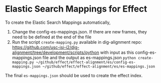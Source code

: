 # Elastic Search Mappings for Effect

To create the Elastic Search Mappings automatically,
1. Change the config-es-mappings.json. If there are new frames, they need to be defined at the end of the file
2. Run the script `create-mapping.py` available in dig-alignment repo: https://github.com/usc-isi-i2/dig-alignment/tree/development/scripts/python with input as this config-es-mappings.json file and the output as es-mappings.json
`python create-mapping.py ~/github/effect/effect-alignment/es/config-es-mappings.json ~/github/effect/effect-alignment/es/es-mappings.json`

The final `es-mappings.json` should be used to create the effect index.